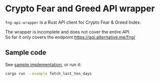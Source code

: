 # Crypto Fear and Greed API wrapper
`fng-api-wrapper` is a Rust API client for Crypto Fear &amp; Greed Index.

The wrapper is incomplete and does not cover the entire API.  
So far it only covers the endpoint https://api.alternative.me/fng/

## Sample code
See [sample implementation](examples/fetch_last_ten_days.rs), or run it:

```bash
cargo run --example fetch_last_ten_days
```
